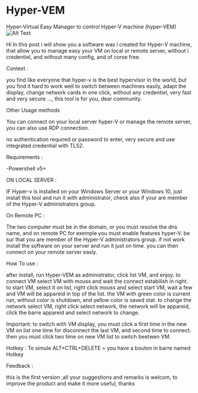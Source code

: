 # Hyper-VEM
Hyper-Virtual Easy Manager to control Hyper-V machine (hyper-VEM)
![Alt Text](https://ivellath.sirv.com/Hyper-VEM.gif)

Hi In this post i will show you a software was i created for Hyper-V machine, that allow you to manage easy your VM on local or remote server, without i credentiel, and without many config, and of corse free.


Context :

you find like everyone that hyper-v is the best hypervisor in the world, but you find it hard to work well to switch between machines easily, adapt the display, change network cards in one click, without any credentiel, very fast and very secure ..., this tool is for you, dear community.

Other Usage methods

You can connect on your local server hyper-V or manage the remote server, you can also use RDP connection.

no authentication required or password to enter, very secure and use integrated credential with TLS2.

Requirements :

-Powershell v5+

ON LOCAL SERVER : 


IF Hyper-v is installed on your Windows Server or your Windows 10, just install this tool and run it with administrator,
check also if your are member of the Hyper-V administrators group.

On Remote PC : 


The two computer must be in the domain, or you must resolve the dns name, and on remote PC for exemple you must enable features hyper-V.
be sur that you are member of the Hyper-V administrators group. if not work install the software on your server and run it just on time. you can then connect on your remote server easly.


How To use :


after install, run Hyper-VEM as administrator, click list VM, and enjoy.
to connect VM select VM with mouss and wait the connect estabilish in right.
to start VM, select it on list, right click mouss and select start VM, wait a few and VM will be appareid in top of the list.
the VM with green color is current run, without color is shutdown, and yellow color is saved stat.
to change the network select VM, right click select network, the network will be appareid, click the barre appareid and select network to change.
 

 

 

Important: 
to switch with VM display, you must click a first time in the new VM on list one time for disconnect the last VM, and second time to connect. then you must click two time on new VM list to switch beetwen VM.


Hotkey : 
To simule ALT+CTRL+DELETE = you have a bouton in barre named Hotkey 

 

Feedback :

this is the first version ,all your suggestions and remarks is welcom, to improve the product and make it more useful, thanks
